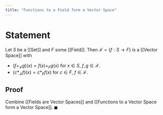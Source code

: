 ```yaml
---
title: "Functions to a Field form a Vector Space"
---
```


# Statement
Let $S$ be a [[Set]] and $F$ some [[Field]]. Then $\mathcal{F} = \{f : S \to F\}$ is a [[Vector Space]] with
- $(f +_\mathcal{F} g)(x) = f(x) +_F g(x)$ for $x \in S$, $f,g \in \mathcal{F}$.
- $(c *_\mathcal{F} f)(x) = c *_{F} f(x)$ for $c \in F$, $f \in \mathcal{F}$.
## Proof
Combine [[Fields are Vector Spaces]] and [[Functions to a Vector Space form a Vector Space]]. $\blacksquare$